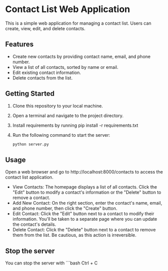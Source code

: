 # Contact List Web Application

This is a simple web application for managing a contact list. Users can create, view, edit, and delete contacts.

## Features

- Create new contacts by providing contact name, email, and phone number.
- View a list of all contacts, sorted by name or email.
- Edit existing contact information.
- Delete contacts from the list.

## Getting Started

1. Clone this repository to your local machine.
2. Open a terminal and navigate to the project directory.
3. Install requirements by running pip install -r requirements.txt
4. Run the following command to start the server:

   ```bash
   python server.py

## Usage
  Open a web browser and go to http://localhost:8000/contacts to access the contact list application.

- View Contacts: The homepage displays a list of all contacts. Click the "Edit" button to modify a contact's information or the "Delete" button to remove a contact.
- Add New Contact: On the right section, enter the contact's name, email, and phone number, then click the "Create" button.
- Edit Contact: Click the "Edit" button next to a contact to modify their information. You'll be taken to a separate page where you can update the contact's details.
- Delete Contact: Click the "Delete" button next to a contact to remove them from the list. Be cautious, as this action is irreversible.

## Stop the server
  You can stop the server with
     ```bash
   Ctrl + C
